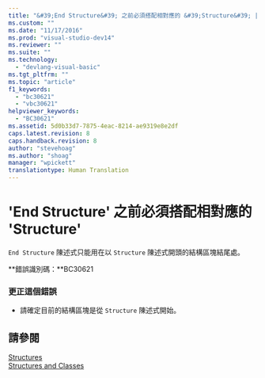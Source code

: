 ```yaml
---
title: "&#39;End Structure&#39; 之前必須搭配相對應的 &#39;Structure&#39; | Microsoft Docs"
ms.custom: ""
ms.date: "11/17/2016"
ms.prod: "visual-studio-dev14"
ms.reviewer: ""
ms.suite: ""
ms.technology: 
  - "devlang-visual-basic"
ms.tgt_pltfrm: ""
ms.topic: "article"
f1_keywords: 
  - "bc30621"
  - "vbc30621"
helpviewer_keywords: 
  - "BC30621"
ms.assetid: 5d0b33d7-7875-4eac-8214-ae9319e8e2df
caps.latest.revision: 8
caps.handback.revision: 8
author: "stevehoag"
ms.author: "shoag"
manager: "wpickett"
translationtype: Human Translation
---
```

# &#39;End Structure&#39; 之前必須搭配相對應的 &#39;Structure&#39;
`End Structure` 陳述式只能用在以 `Structure` 陳述式開頭的結構區塊結尾處。  
  
 **錯誤識別碼：**BC30621  
  
### 更正這個錯誤  
  
-   請確定目前的結構區塊是從 `Structure` 陳述式開始。  
  
## 請參閱  
 [Structures](../../visual-basic/programming-guide/language-features/data-types/structures.md)   
 [Structures and Classes](../../visual-basic/programming-guide/language-features/data-types/structures-and-classes.md)